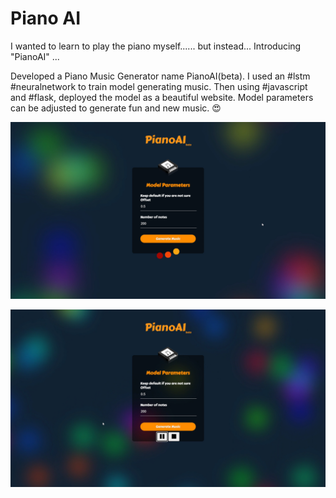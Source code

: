 # Piano AI 

I wanted to learn to play the piano myself...... but instead...
Introducing "PianoAI" ...


Developed a Piano Music Generator name PianoAI(beta). I used an #lstm #neuralnetwork to train model generating music. Then using #javascript and #flask, deployed the model as a beautiful website. Model parameters can be adjusted to generate fun and new music. 😍

![ScreenShot1](https://github.com/dipitvasdev/PianoAi/blob/main/PianoAI%20(1).png)

![ScreenShot2](https://github.com/dipitvasdev/PianoAi/blob/main/PianoAI%20(2).png)
